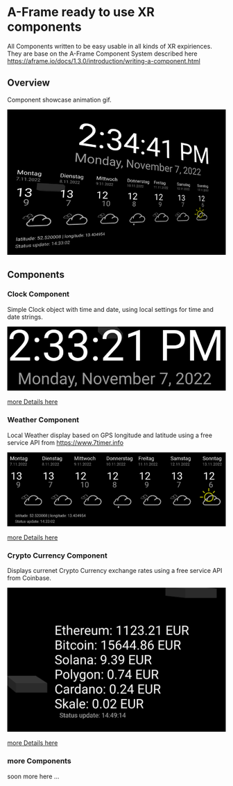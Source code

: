 # A-Frame ready to use XR components
All Components written to be easy usable in all kinds of XR expiriences.
They are base on the A-Frame Component System described here https://aframe.io/docs/1.3.0/introduction/writing-a-component.html

## Overview
Component showcase animation gif.

![](docs/img/aframe-components.gif)

## Components

### Clock Component
Simple Clock object with time and date, using local settings for time and date strings.

![](docs/img/clock-component.png)

[more Details here](docs/clock-component.md)

### Weather Component
Local Weather display based on GPS longitude and latitude using a free service API from https://www.7timer.info

![](docs/img/weather-component.png)

[more Details here](docs/weather-component.md)

### Crypto Currency Component
Displays currenet Crypto Currency exchange rates using a free service API from Coinbase.

![](docs/img/crypto-info-component.png)

[more Details here](docs/crypto-info-component.md)

### more Components
soon more here ...
